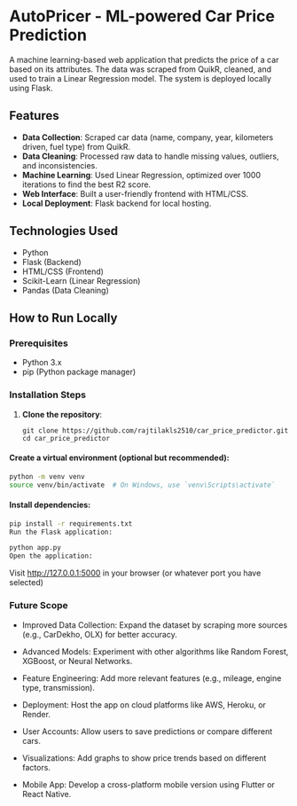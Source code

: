 # AutoPricer - ML-powered Car Price Prediction

A machine learning-based web application that predicts the price of a car based on its attributes. The data was scraped from QuikR, cleaned, and used to train a Linear Regression model. The system is deployed locally using Flask.

## Features
- **Data Collection**: Scraped car data (name, company, year, kilometers driven, fuel type) from QuikR.
- **Data Cleaning**: Processed raw data to handle missing values, outliers, and inconsistencies.
- **Machine Learning**: Used Linear Regression, optimized over 1000 iterations to find the best R2 score.
- **Web Interface**: Built a user-friendly frontend with HTML/CSS.
- **Local Deployment**: Flask backend for local hosting.

## Technologies Used
- Python
- Flask (Backend)
- HTML/CSS (Frontend)
- Scikit-Learn (Linear Regression)
- Pandas (Data Cleaning)

## How to Run Locally

### Prerequisites
- Python 3.x
- pip (Python package manager)

### Installation Steps
1. **Clone the repository**:
   ```{bash}
   git clone https://github.com/rajtilakls2510/car_price_predictor.git
   cd car_price_predictor
   ```

#### Create a virtual environment (optional but recommended):

```bash
python -m venv venv
source venv/bin/activate  # On Windows, use `venv\Scripts\activate`
```

#### Install dependencies:

```bash
pip install -r requirements.txt
Run the Flask application:
```
```bash
python app.py
Open the application:
```
Visit http://127.0.0.1:5000 in your browser (or whatever port you have selected)

### Future Scope
- Improved Data Collection: Expand the dataset by scraping more sources (e.g., CarDekho, OLX) for better accuracy.

- Advanced Models: Experiment with other algorithms like Random Forest, XGBoost, or Neural Networks.

- Feature Engineering: Add more relevant features (e.g., mileage, engine type, transmission).

- Deployment: Host the app on cloud platforms like AWS, Heroku, or Render.

- User Accounts: Allow users to save predictions or compare different cars.

- Visualizations: Add graphs to show price trends based on different factors.

- Mobile App: Develop a cross-platform mobile version using Flutter or React Native.
